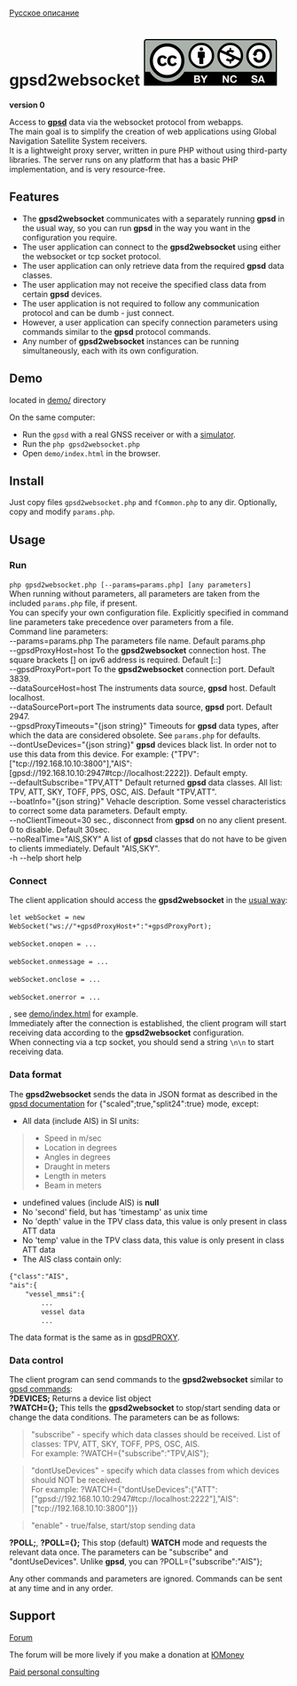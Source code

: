 [Русское описание](README.ru-RU.md)  
# gpsd2websocket  [![License: CC BY-NC-SA 4.0](Cc-by-nc-sa_icon.svg)](https://creativecommons.org/licenses/by-nc-sa/4.0/deed.en)
**version 0**

Access to **[gpsd](https://gpsd.io/)** data via the websocket protocol from webapps.  
The main goal is to simplify the creation of web applications using Global Navigation Satellite System receivers.  
It is a lightweight proxy server, written in pure PHP without using third-party libraries. The server runs on any platform that has a basic PHP implementation, and is very resource-free.

## Features
* The **gpsd2websocket** communicates with a separately running **gpsd** in the usual way, so you can run **gpsd** in the way you want in the configuration you require.
* The user application can connect to the **gpsd2websocket** using either the websocket or tcp socket protocol.
* The user application can only retrieve data from the required **gpsd** data classes.
* The user application may not receive the specified class data from certain **gpsd** devices.
* The user application is not required to follow any communication protocol and can be dumb - just connect.
* However, a user application can specify connection parameters using commands similar to the **gpsd** protocol commands.
* Any number of **gpsd2websocket** instances can be running simultaneously, each with its own configuration.


## Demo
located in [demo/](demo/) directory

On the same computer:
* Run the `gpsd` with a real GNSS receiver or with a [simulator](https://github.com/panaaj/nmeasimulator). 
* Run the `php gpsd2websocket.php`
* Open `demo/index.html` in the browser.


## Install
Just copy files `gpsd2websocket.php` and `fCommon.php` to any dir. Optionally, copy and modify `params.php`.


## Usage
### Run
`php gpsd2websocket.php [--params=params.php] [any parameters]`  
When running without parameters, all parameters are taken from the included `params.php` file, if present.  
You can specify your own configuration file. Explicitly specified in command line parameters take precedence over parameters from a file.  
Command line parameters:  
--params=params.php  The parameters file name. Default params.php  
--gpsdProxyHost=host  To the **gpsd2websocket** connection host. The square brackets [] on ipv6 address is required. Default [::]  
--gpsdProxyPort=port  To the **gpsd2websocket** connection port. Default 3839.  
--dataSourceHost=host  The instruments data source, **gpsd** host. Default localhost.  
--dataSourcePort=port The instruments data source, **gpsd** port. Default 2947.  
--gpsdProxyTimeouts="{json string}"  Timeouts for **gpsd** data types, after which the data are considered obsolete. See `params.php` for defaults.  
--dontUseDevices="{json string}"  **gpsd** devices black list. In order not to use this data from this device. For example: {"TPV":["tcp://192.168.10.10:3800"],"AIS":[gpsd://192.168.10.10:2947#tcp://localhost:2222]}. Default empty.  
--defaultSubscribe="TPV,ATT"  Default returned **gpsd** data classes. All list: TPV, ATT, SKY, TOFF, PPS, OSC, AIS. Default "TPV,ATT".  
--boatInfo="{json string}"  Vehacle description. Some vessel characteristics to correct some data parameters. Default empty.  
--noClientTimeout=30  sec., disconnect from **gpsd** on no any client present. 0 to disable. Default 30sec.  
--noRealTime="AIS,SKY"  A list of **gpsd** classes that do not have to be given to clients immediately. Default "AIS,SKY".  
-h --help  short help

### Connect
The client application should access the **gpsd2websocket** in the [usual way](https://developer.mozilla.org/en-US/docs/Web/API/WebSockets_API):  
```
let webSocket = new WebSocket("ws://"+gpsdProxyHost+":"+gpsdProxyPort);

webSocket.onopen = ...

webSocket.onmessage = ...

webSocket.onclose = ...

webSocket.onerror = ...
```
, see [demo/index.html](demo/index.html) for example.  
Immediately after the connection is established, the client program will start receiving data according to the **gpsd2websocket** configuration.  
When connecting via a tcp socket, you should send a string `\n\n` to start receiving data.

### Data format
The **gpsd2websocket** sends the data in JSON format as described in the [gpsd documentation](https://gpsd.io/gpsd_json.html) for {"scaled";true,"split24":true} mode, except:

* All data (include AIS) in SI units:
>* Speed in m/sec
>* Location in degrees
>* Angles in degrees
>* Draught in meters
>* Length in meters
>* Beam in meters
* undefined values (include AIS) is __null__
* No 'second' field, but has 'timestamp' as unix time
* No 'depth' value in the TPV class data, this value is only present in class ATT data
* No 'temp' value in the TPV class data, this value is only present in class ATT data
* The AIS class contain only:
```
{"class":"AIS",
"ais":{
	"vessel_mmsi":{
		...
		vessel data
		...
```
The data format is the same as in [gpsdPROXY](https://github.com/VladimirKalachikhin/gpsdPROXY).

### Data control
The client program can send commands to the **gpsd2websocket** similar to [gpsd commands](https://gpsd.io/gpsd_json.html#_core_protocol_commands):  
**?DEVICES;** Returns a device list object  
**?WATCH={};** This tells the **gpsd2websocket** to stop/start sending data or change the data conditions. The parameters can be as follows:  

> "subscribe" - specify which data classes should be received. List of classes: TPV, ATT, SKY, TOFF, PPS, OSC, AIS.  
> For example: ?WATCH={"subscribe":"TPV,AIS"};  

> "dontUseDevices" - specify which data classes from which devices should NOT be received.  
> For example: ?WATCH={"dontUseDevices":{"ATT":["gpsd://192.168.10.10:2947#tcp://localhost:2222"],"AIS":["tcp://192.168.10.10:3800"]}}  

> "enable" - true/false, start/stop sending data  

**?POLL;**, **?POLL={};** This stop (default) **WATCH** mode and requests the relevant data once. The parameters can be "subscribe" and "dontUseDevices". Unlike **gpsd**, you can ?POLL={"subscribe":"AIS"};

Any other commands and parameters are ignored. Commands can be sent at any time and in any order.


## Support
[Forum](https://github.com/VladimirKalachikhin/Galadriel-map/discussions)

The forum will be more lively if you make a donation at [ЮMoney](https://sobe.ru/na/galadrielmap)

[Paid personal consulting](https://kwork.ru/it-support/20093939/galadrielmap-installation-configuration-and-usage-consulting)  
